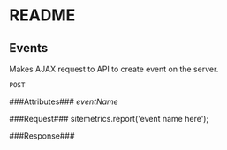 # README

## Events ##

Makes AJAX request to API to create event on the server. 

`POST` 

###Attributes###
*eventName*

###Request###
sitemetrics.report('event name here');

###Response###
